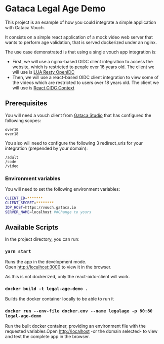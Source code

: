 # Gataca Legal Age Demo

This project is an example of how you could integrate a simple application with Gataca Vouch.

It consists on a simple react application of a mock video web server that wants to perform age validation, that is served dockerized under an nginx. 

The use case demonstrated is that using a single vouch app integration is:
- First, we will use a nginx-based OIDC client integration to access the website, which is restricted to people over 16 years old. The client we will use is [LUA Resty OpenIDC](https://github.com/zmartzone/lua-resty-openidc)
- Then, we will use a react-based OIDC client integration to view some of the videos which are restricted to users over 18 years old. The client we will use is [React OIDC Context](https://github.com/authts/react-oidc-context)


## Prerequisites

You will need a vouch client from [Gataca Studio](https://studio.gataca.io) that has configured the following scopes:
````
over16
over18
````

You also will need to configure the following 3 redirect_uris for your integration (prepended by your domain):

````
/adult
/code
/video
````

### Environment variables

You will need to set the following environment variables:
```bash
CLIENT_ID=*******
CLIENT_SECRET=********
IDP_HOST=https://vouch.gataca.io
SERVER_NAME=localhost ##Change to yours
```

## Available Scripts

In the project directory, you can run:

### `yarn start`

Runs the app in the development mode.\
Open [http://localhost:3000](http://localhost:3000) to view it in the browser.

As this is not dockerized, only the react-oidc-client will work.

### `docker build -t legal-age-demo .`
Builds the docker container locally to be able to run it

### `docker run --env-file docker.env --name legalage -p 80:80 legal-age-demo`
Run the built docker container, providing an environment file with the requested variables.Open [http://localhost](http://localhost) -or the domain selected- to view and test the complete app in the browser.
